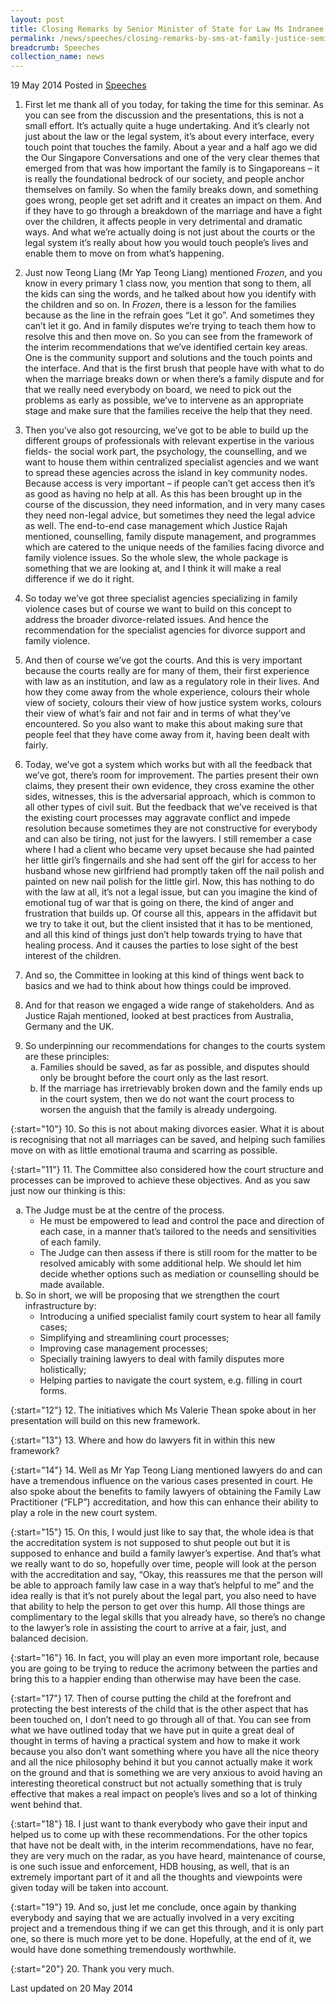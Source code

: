 ```yaml
---
layout: post
title: Closing Remarks by Senior Minister of State for Law Ms Indranee Rajah SC at the Family Justice Seminar
permalink: /news/speeches/closing-remarks-by-sms-at-family-justice-seminar
breadcrumb: Speeches
collection_name: news
---
```


19 May 2014 Posted in [Speeches](/news/speeches)

1. First let me thank all of you today, for taking the time for this seminar. As you can see from the discussion and the presentations, this is not a small effort. It’s actually quite a huge undertaking. And it’s clearly not just about the law or the legal system, it’s about every interface, every touch point that touches the family.  About a year and a half ago we did the Our Singapore Conversations and one of the very clear themes that emerged from that was how important the family is to Singaporeans – it is really the foundational bedrock of our society, and people anchor themselves on family. So when the family breaks down, and something goes wrong, people get set adrift and it creates an impact on them. And if they have to go through a breakdown of the marriage and have a fight over the children, it affects people in very detrimental and dramatic ways. And what we’re actually doing is not just about the courts or the legal system it’s really about how you would touch people’s lives and enable them to move on from what’s happening.

2. Just now Teong Liang (Mr Yap Teong Liang) mentioned *Frozen*, and you know in every primary 1 class now, you mention that song to them, all the kids can sing the words, and he talked about how you identify with the children and so on. In *Frozen*, there is a lesson for the families because as the line in the refrain goes “Let it go”. And sometimes they can’t let it go. And in family disputes we’re trying to teach them how to resolve this and then move on. So you can see from the framework of the interim recommendations that we’ve identified certain key areas. One is the community support and solutions and the touch points and the interface. And that is the first brush that people have with what to do when the marriage breaks down or when there’s a family dispute and for that we really need everybody on board, we need to pick out the problems as early as possible, we’ve to intervene as an appropriate stage and make sure that the families receive the help that they need.

3. Then you’ve also got resourcing, we’ve got to be able to build up the different groups of professionals with relevant expertise in the various fields- the social work part, the psychology, the counselling, and we want to house them within centralized specialist agencies and we want to spread these agencies across the island in key community nodes. Because access is very important – if people can’t get access then it’s as good as having no help at all. As this has been brought up in the course of the discussion, they need information, and in very many cases they need non-legal advice, but sometimes they need the legal advice as well. The end-to-end case management which Justice Rajah mentioned, counselling, family dispute management, and programmes which are catered to the unique needs of the families facing divorce and family violence issues. So the whole slew, the whole package is something that we are looking at, and I think it will make a real difference if we do it right.

4. So today we’ve got three specialist agencies specializing in family violence cases but of course we want to build on this concept to address the broader divorce-related issues. And hence the recommendation for the specialist agencies for divorce support and family violence.    

5. And then of course we’ve got the courts. And this is very important because the courts really are for many of them, their first experience with law as an institution, and law as a regulatory role in their lives. And how they come away from the whole experience, colours their whole view of society, colours their view of how justice system works, colours their view of what’s fair and not fair and in terms of what they’ve encountered. So you also want to make this about making sure that people feel that they have come away from it, having been dealt with fairly.

6. Today, we’ve got a system which works but with all the feedback that we’ve got, there’s room for improvement. The parties present their own claims, they present their own evidence, they cross examine the other sides, witnesses, this is the adversarial approach, which is common to all other types of civil suit. But the feedback that we’ve received is that the existing court processes may aggravate conflict and impede resolution because sometimes they are not constructive for everybody and can also be tiring, not just for the lawyers. I still remember a case where I had a client who became very upset because she had painted her little girl’s fingernails and she had sent off the girl for access to her husband whose new girlfriend had promptly taken off the nail polish and painted on new nail polish for the little girl. Now, this has nothing to do with the law at all, it’s not a legal issue, but can you imagine the kind of emotional tug of war that is going on there, the kind of anger and frustration that builds up. Of course all this, appears in the affidavit but we try to take it out, but the client insisted that it has to be mentioned, and all this kind of things just don’t help towards trying to have that healing process. And it causes the parties to lose sight of the best interest of the children. 

7. And so, the Committee in looking at this kind of things went back to basics and we had to think about how things could be improved.

8. And for that reason we engaged a wide range of stakeholders. And as Justice Rajah mentioned, looked at best practices from Australia, Germany and the UK.

<ol start="9">
<li>So underpinning our recommendations for changes to the courts system are these principles:

<ol style="list-style-type: lower-alpha">
<li>Families should be saved, as far as possible, and disputes should only be brought before the court only as the last resort.</li>
<li> If the marriage has irretrievably broken down and the family ends up in the court system, then we do not want the court process to worsen the anguish that the family is already undergoing.</li>
</ol>

</li>
</ol>

{:start="10"}
10. So this is not about making divorces easier. What it is about is recognising that not all marriages can be saved, and helping such families move on with as little emotional trauma and scarring as possible.

{:start="11"}
11. The Committee also considered how the court structure and processes can be improved to achieve these objectives. And as you saw just now our thinking is this:

<ol style="list-style-type: lower-alpha">
<li>The Judge must be at the centre of the process.

<ul>
<li>He must be empowered to lead and control the pace and direction of each case, in a manner that’s tailored to the needs and sensitivities of each family. </li>

<li>The Judge can then assess if there is still room for the matter to be resolved amicably with some additional help. We should let him decide whether options such as mediation or counselling should be made available. </li>
</ul>

</li>
<li>So in short, we will be proposing that we strengthen the court infrastructure by:

<ul>
<li>Introducing a unified specialist family court system to hear all family cases; </li>

<li>Simplifying and streamlining court processes; </li>

<li>Improving case management processes; </li>

<li>Specially training lawyers to deal with family disputes more holistically; </li>

<li>Helping parties to navigate the court system, e.g. filling in court forms. </li>
</ul>

</li>
</ol>

{:start="12"}
12. The initiatives which Ms Valerie Thean spoke about in her presentation will build on this new framework.

{:start="13"}
13. Where and how do lawyers fit in within this new framework?

{:start="14"}
14. Well as Mr Yap Teong Liang mentioned lawyers do and can have a tremendous influence on the various cases presented in court. He also spoke about the benefits to family lawyers of obtaining the Family Law Practitioner (“FLP”) accreditation, and how this can enhance their ability to play a role in the new court system.

{:start="15"}
15. On this, I would just like to say that, the whole idea is that the accreditation system is not supposed to shut people out but it is supposed to enhance and build a family lawyer’s expertise. And that’s what we really want to do so, hopefully over time, people will look at the person with the accreditation and say, “Okay, this reassures me that the person will be able to approach family law case in a way that’s helpful to me” and the idea really is that it’s not purely about the legal part, you also need to have that ability to help the person to get over this hump. All those things are complimentary to the legal skills that you already have, so there’s no change to the lawyer’s role in assisting the court to arrive at a fair, just, and balanced decision.

{:start="16"}
16. In fact, you will play an even more important role, because you are going to be trying to reduce the acrimony between the parties and bring this to a happier ending than otherwise may have been the case.

{:start="17"}
17. Then of course putting the child at the forefront and protecting the best interests of the child that is the other aspect that has been touched on, I don’t need to go through all of that. You can see from what we have outlined today that we have put in quite a great deal of thought in terms of having a practical system and how to make it work because you also don’t want something where you have all the nice theory and all the nice philosophy behind it but you cannot actually make it work on the ground and that is something we are very anxious to avoid having an interesting theoretical construct but not actually something that is truly effective that makes a real impact on people’s lives and so a lot of thinking went behind that.

{:start="18"}
18. I just want to thank everybody who gave their input and helped us to come up with these recommendations. For the other topics that have not be dealt with, in the interim recommendations, have no fear, they are very much on the radar, as you have heard, maintenance of course, is one such issue and enforcement, HDB housing, as well, that is an extremely important part of it and all the thoughts and viewpoints were given today will be taken into account.

{:start="19"}
19. And so, just let me conclude, once again by thanking everybody and saying that we are actually involved in a very exciting project and a tremendous thing if we can get this through, and it is only part one, so there is much more yet to be done. Hopefully, at the end of it, we would have done something tremendously worthwhile.

{:start="20"}
20. Thank you very much.


<p class="right-side-updated">Last updated on 20 May 2014 </p>

